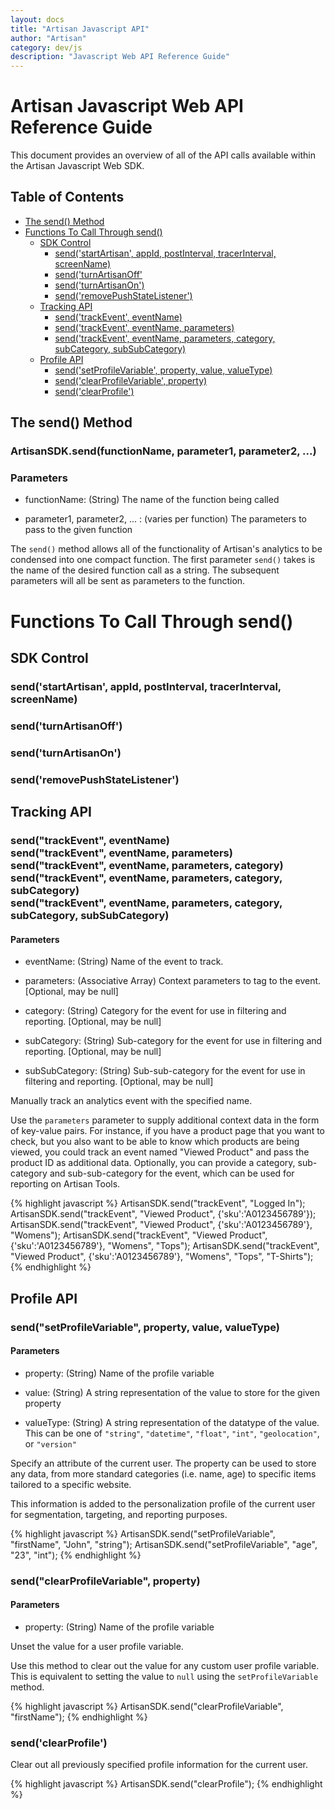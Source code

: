 ```yaml
---
layout: docs
title: "Artisan Javascript API"
author: "Artisan"
category: dev/js
description: "Javascript Web API Reference Guide"
---
```


# Artisan Javascript Web API Reference Guide

This document provides an overview of all of the API calls available within the Artisan Javascript Web SDK.

## Table of Contents

<ul>
  <li><a href="#artisansendmethod">The send() Method</a></li>
  <li><a href="#sendcalls">Functions To Call Through send()</a>
    <ul>
      <li><a href="#sdkcontrol">SDK Control</a>
        <ul>
          <li><a href="#startartisan">send('startArtisan', appId, postInterval, tracerInterval, screenName)</a></li>
          <li><a href="#turnoff">send('turnArtisanOff'</a></li>
          <li><a href="#turnon">send('turnArtisanOn')</a></li>
          <li><a href="#removepushstate">send('removePushStateListener')</a></li>
        </ul>
      </li>
      <li><a href="#trackingapi">Tracking API</a>
        <ul>
          <li><a href="#trackEvent">send('trackEvent', eventName)</a></li>
          <li><a href="#trackEvent">send('trackEvent', eventName, parameters)</a></li>
          <li><a href="#trackEvent">send('trackEvent', eventName, parameters, category, subCategory, subSubCategory)</a></li>
        </ul>
      </li>
      <li><a href="#profileapi">Profile API</a>
        <ul>
          <li><a href="#setprofilevariable">send('setProfileVariable', property, value, valueType)</a></li>
          <li><a href="#clearprofilevariable">send('clearProfileVariable', property)</a></li>
          <li><a href="#clearprofile">send('clearProfile')</a></li>
        </ul>
      </li>
    </ul>
  </li>
</ul>

<div id="artisansendmethod"></div>

## The send() Method

### ArtisanSDK.send(functionName, parameter1, parameter2, ...)

### Parameters

* functionName: (String) The name of the function being called

* parameter1, parameter2, ... : (varies per function) The parameters to pass to the given function

The `send()` method allows all of the functionality of Artisan's analytics to be condensed into one compact function. The first parameter `send()` takes is the name of the desired function call as a string. The subsequent parameters will all be sent as parameters to the function.

<div id="sendcalls"></div>

# Functions To Call Through send()

<div id="sdkcontrol"></div>

## SDK Control

<div id="startartisan"></div>

### send('startArtisan', appId, postInterval, tracerInterval, screenName)

<div id="turnoff"></div>

### send('turnArtisanOff')

<div id="turnon"></div>

### send('turnArtisanOn')

<div id="removepushstate"></div>

### send('removePushStateListener')

<div id="trackingapi"></div>

## Tracking API

<div id="trackevent"></div>

### send("trackEvent", eventName)<br>send("trackEvent", eventName, parameters)<br>send("trackEvent", eventName, parameters, category)<br>send("trackEvent", eventName, parameters, category, subCategory)<br>send("trackEvent", eventName, parameters, category, subCategory, subSubCategory)

#### Parameters

* eventName: (String) Name of the event to track.

* parameters: (Associative Array) Context parameters to tag to the event. [Optional, may be null]

* category: (String) Category for the event for use in filtering and reporting. [Optional, may be null]

* subCategory: (String) Sub-category for the event for use in filtering and reporting. [Optional, may be null]

* subSubCategory: (String) Sub-sub-category for the event for use in filtering and reporting. [Optional, may be null]

Manually track an analytics event with the specified name.

Use the `parameters` parameter to supply additional context data in the form of key-value pairs. For instance, if you have a product page that you want to check, but you also want to be able to know which products are being viewed, you could track an event named "Viewed Product" and pass the product ID as additional data. Optionally, you can provide a category, sub-category and sub-sub-category for the event, which can be used for reporting on Artisan Tools.

{% highlight javascript %}
ArtisanSDK.send("trackEvent", "Logged In");
ArtisanSDK.send("trackEvent", "Viewed Product", {'sku':'A0123456789'});
ArtisanSDK.send("trackEvent", "Viewed Product", {'sku':'A0123456789'}, "Womens");
ArtisanSDK.send("trackEvent", "Viewed Product", {'sku':'A0123456789'}, "Womens", "Tops");
ArtisanSDK.send("trackEvent", "Viewed Product", {'sku':'A0123456789'}, "Womens", "Tops", "T-Shirts");
{% endhighlight %}

<div id="profileapi"></div>

## Profile API

<div id="setprofilevariable"></div>

### send("setProfileVariable", property, value, valueType)

#### Parameters

* property: (String) Name of the profile variable

* value: (String) A string representation of the value to store for the given property

* valueType: (String) A string representation of the datatype of the value. This can be one of `"string"`, `"datetime"`, `"float"`, `"int"`, `"geolocation"`, or `"version"`

Specify an attribute of the current user. The property can be used to store any data, from more standard categories (i.e. name, age) to specific items tailored to a specific website.

This information is added to the personalization profile of the current user for segmentation, targeting, and reporting purposes.

{% highlight javascript %}
ArtisanSDK.send("setProfileVariable", "firstName", "John", "string");
ArtisanSDK.send("setProfileVariable", "age", "23", "int");
{% endhighlight %}

<div id="clearprofilevariable"></div>

### send("clearProfileVariable", property)

#### Parameters

* property: (String) Name of the profile variable

Unset the value for a user profile variable.

Use this method to clear out the value for any custom user profile variable. This is equivalent to setting the value to `null` using the `setProfileVariable` method.

{% highlight javascript %}
ArtisanSDK.send("clearProfileVariable", "firstName");
{% endhighlight %}

<div id="clearprofile"></div>

### send('clearProfile')

Clear out all previously specified profile information for the current user.

{% highlight javascript %}
ArtisanSDK.send("clearProfile");
{% endhighlight %}